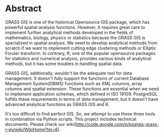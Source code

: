 # Abstract #
GRASS GIS is one of the historical Opensource GIS package, which has powerful spatial analysis functions. However, It requires great care to implement further analytical methods developed in the fields of mathematics, biology, physics or statistics because the GRASS GIS is specialized in spatial analysis. We need to develop analytical methods from scratch if we want to implement cutting edge clustering methods or Elliptic Foruier transform. In contrary, R, one of the popular opensource packages for statistics and numerical analysis, provides various kinds of analytical methods, but it has some troubles in handling spatial data.

GRASS GIS, addtionally, wouldn't be the adequate tool for data management. It doesn't fully support the functions of current Database Management System(DBMS) functions such as XML columns, array columns and spatial extension. These functions are essential when we need to implement application schemas, which defined in ISO 19109. PostgreSQL fulfills these requirements in terms of data management, but it doesn't have advanced analytical functions as GRASS GIS and R.

It's too difficult to find perfect GIS. So, we attempt to use these three tools in combination via Python scripts. This project includes technical documents. Please check our wiki(http://code.google.com/p/postgis-grass-r-py/wiki/WikiHome?tm=6).
